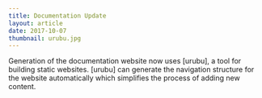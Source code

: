 ```yaml
---
title: Documentation Update 
layout: article
date: 2017-10-07
thumbnail: urubu.jpg
---
```

Generation of the documentation website now uses [urubu], a tool for building static websites. [urubu] can generate the navigation structure for the website automatically which simplifies the process of adding new content.

